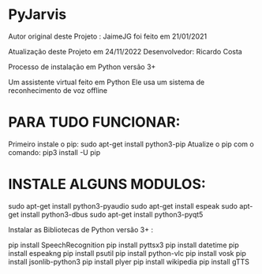 # PyJarvis

Autor original deste Projeto : JaimeJG
foi feito em 21/01/2021

Atualização deste Projeto em 24/11/2022
Desenvolvedor: Ricardo Costa


Processo de instalação em Python versão 3+

Um assistente virtual feito em Python
Ele usa um sistema de reconhecimento de voz offline

# PARA TUDO FUNCIONAR:
Primeiro instale o pip: sudo apt-get install python3-pip
Atualize o pip com o comando: pip3 install -U pip

# INSTALE ALGUNS MODULOS:

sudo apt-get install python3-pyaudio
sudo apt-get install espeak
sudo apt-get install python3-dbus
sudo apt-get install python3-pyqt5

Instalar as Bibliotecas de Python versão 3+ :

pip install SpeechRecognition
pip install pyttsx3
pip install datetime
pip install espeakng
pip install psutil
pip install python-vlc 
pip install vosk
pip install jsonlib-python3
pip install plyer
pip install wikipedia
pip install gTTS


